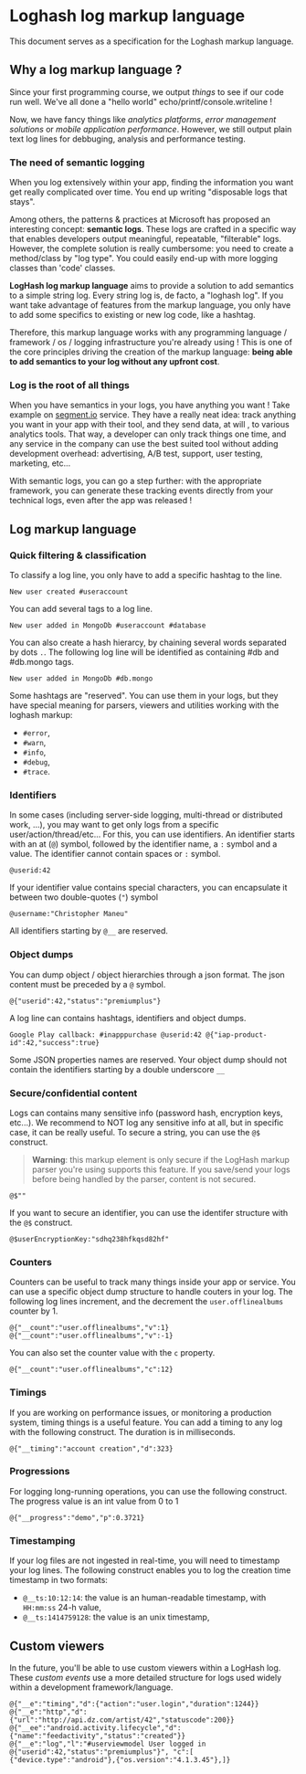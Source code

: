 # Loghash log markup language

This document serves as a specification for the Loghash markup language.

## Why a log markup language ?

Since your first programming course, we output *things* to see if our code run 
well. We've all done a "hello world" echo/printf/console.writeline !

Now, we have fancy things like *analytics platforms*, 
*error management solutions* or *mobile application performance*. However, we 
still output plain text log lines for debbuging, analysis and performance 
testing.

### The need of semantic logging

When you log extensively within your app, finding the information you want get 
really complicated over time. You end up writing "disposable logs that stays".

Among others, the patterns & practices at Microsoft has proposed an interesting 
concept: **semantic logs**. These logs are crafted in a specific way that 
enables developers output meaningful, repeatable, "filterable" logs. However, 
the complete solution is really cumbersome: you need to create a method/class by
"log type". You could easily end-up with more logging classes than 'code' 
classes.

**LogHash log markup language** aims to provide a solution to add semantics to a
simple string log. Every string log is, de facto, a "loghash log". If you want 
take advantage of features from the markup language, you only have to add some 
specifics to existing or new log code, like a hashtag. 

Therefore, this markup language works with any programming language / framework 
/ os / logging infrastructure you're already using ! This is one of the core 
principles driving the creation of the markup language: **being able to add 
semantics to your log without any upfront cost**.

### Log is the root of all things

When you have semantics in your logs, you have anything you want ! Take example 
on [segment.io](https://segment.io/) service. They have a really neat idea: 
track anything you want in your app with their tool, and they send data, at will
, to various analytics tools. That way, a developer can only track things one 
time, and any service in the company can use the best suited tool without adding
 development overhead: advertising, A/B test, support, user testing, marketing, 
 etc...

With semantic logs, you can go a step further: with the appropriate framework, 
you can generate these tracking events directly from your technical logs, even 
after the app was released !


## Log markup language

### Quick filtering & classification

To classify a log line, you only have to add a specific hashtag to the line.

```
New user created #useraccount 
```

You can add several tags to a log line.

```	
New user added in MongoDb #useraccount #database 
```

You can also create a hash hierarcy, by chaining several words separated by dots `.`. 
The following log line will be identified as containing #db and #db.mongo tags.

```
New user added in MongoDb #db.mongo 
```

Some hashtags are "reserved". You can use them in your logs, but they have 
special meaning for parsers, viewers and utilities working with the loghash 
markup: 

- `#error`,
- `#warn`,
- `#info`,
- `#debug`, 
- `#trace`.

### Identifiers

In some cases (including server-side logging, multi-thread or distributed work, 
...), you may want to get only logs from a specific user/action/thread/etc... 
For this, you can use identifiers. An identifier starts with an at (`@`) symbol,
  followed by the identifier name, a `:` symbol and a value. The identifier 
  cannot contain spaces or `:` symbol.

```
@userid:42
```

If your identifier value contains special characters, you can encapsulate it 
between two double-quotes (`"`) symbol

```
@username:"Christopher Maneu"
```

All identifiers starting by `@__` are reserved.

### Object dumps

You can dump object / object hierarchies through a json format. The json content
  must be preceded by a `@` symbol.

```
@{"userid":42,"status":"premiumplus"}
```

A log line can contains hashtags, identifiers and object dumps.

```
Google Play callback: #inapppurchase @userid:42 @{"iap-product-id":42,"success":true}
```

Some JSON properties names are reserved. Your object dump should not contain the 
identifiers starting by a double underscore `__` 

### Secure/confidential content

Logs can contains many sensitive info (password hash, encryption keys, etc...). 
We recommend to NOT log any sensitive info at all, but in specific case, it can 
be really useful. To secure a string, you can use the `@$` construct.

> **Warning**: this markup element is only secure if the LogHash markup parser 
you're using supports this feature. If you save/send your logs before being 
handled by the parser, content is not secured.

```
@$""
```

If you want to secure an identifier, you can use the identifer structure with 
the `@$` construct.

```
@$userEncryptionKey:"sdhq238hfkqsd82hf"
```

### Counters

Counters can be useful to track many things inside your app or service. You can 
use a specific object dump structure to handle couters in your log.
The following log lines increment, and the decrement the `user.offlinealbums` 
counter by 1.

```
@{"__count":"user.offlinealbums","v":1}
@{"__count":"user.offlinealbums","v":-1}
```

You can also set the counter value with the `c` property.

```
@{"__count":"user.offlinealbums","c":12}
```

### Timings

If you are working on performance issues, or monitoring a production system, 
timing things is a useful feature. You can add a timing to any log with the 
following construct. The duration is in milliseconds.

```
@{"__timing":"account creation","d":323}
```

### Progressions

For logging long-running operations, you can use the following construct. The 
progress value is an int value from 0 to 1

```
@{"__progress":"demo","p":0.3721}
```

### Timestamping 

If your log files are not ingested in real-time, you will need to timestamp your
  log lines. The following construct enables you to log the creation time 
  timestamp in two formats: 


- `@__ts:10:12:14`: the value is an human-readable timestamp, with `HH:mm:ss` 
24-h value,
- `@__ts:1414759128`: the value is an unix timestamp,


## Custom viewers

In the future, you'll be able to use custom viewers within a LogHash log. These 
*custom events* use a more detailed structure for logs used widely within a 
development framework/language.

```
@{"__e":"timing","d":{"action":"user.login","duration":1244}}
@{"__e":"http","d":{"url":"http://api.dz.com/artist/42","statuscode":200}}
@{"__ee":"android.activity.lifecycle","d":{"name":"feedactivity","status":"created"}}
@{"__e":"log","l":"#userviewmodel User logged in @{"userid":42,"status":"premiumplus"}", "c":[ {"device.type":"android"},{"os.version":"4.1.3.45"},]}
``` 
